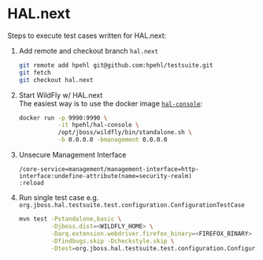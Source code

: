 # HAL.next

Steps to execute test cases written for HAL.next:

1. Add remote and checkout branch `hal.next`  
    ```bash
    git remote add hpehl git@github.com:hpehl/testsuite.git
    git fetch
    git checkout hal.next 
    ```

1. Start WildFly w/ HAL.next  
The easiest way is to use the docker image [`hal-console`](https://hub.docker.com/r/hpehl/hal-console/):
    ```bash
    docker run -p 9990:9990 \
               -it hpehl/hal-console \
               /opt/jboss/wildfly/bin/standalone.sh \
               -b 0.0.0.0 -bmanagement 0.0.0.0
    ```
    
1. Unsecure Management Interface  
    ```
    /core-service=management/management-interface=http-interface:undefine-attribute(name=security-realm)
    :reload
    ```
      
1. Run single test case e.g. `org.jboss.hal.testsuite.test.configuration.ConfigurationTestCase`  
    ```bash
    mvn test -Pstandalone,basic \
             -Djboss.dist=<WILDFLY_HOME> \
             -Darq.extension.webdriver.firefox_binary=<FIREFOX_BINARY> \
             -Dfindbugs.skip -Dcheckstyle.skip \
             -Dtest=org.jboss.hal.testsuite.test.configuration.ConfigurationTestCase
    ```
